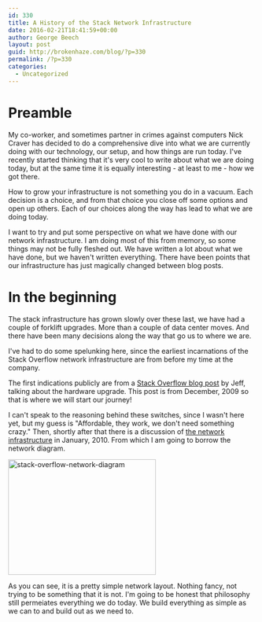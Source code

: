 ```yaml
---
id: 330
title: A History of the Stack Network Infrastructure
date: 2016-02-21T18:41:59+00:00
author: George Beech
layout: post
guid: http://brokenhaze.com/blog/?p=330
permalink: /?p=330
categories:
  - Uncategorized
---
```

<h1>Preamble</h1>
My co-worker, and sometimes partner in crimes against computers Nick Craver has decided to do a comprehensive dive into what we are currently doing with our technology, our setup, and how things are run today. I've recently started thinking that it's very cool to write about what we are doing today, but at the same time it is equally interesting - at least to me - how we got there. 

How to grow your infrastructure is not something you do in a vacuum. Each decision is a choice, and from that choice you close off some options and open up others. Each of our choices along the way has lead to what we are doing today. 

I want to try and put some perspective on what we have done with our network infrastructure. I am doing most of this from memory, so some things may not be fully fleshed out. We have written a lot about what we have done, but we haven't written everything. There have been points that our infrastructure has just magically changed between blog posts. 

<h1> In the beginning</h2> 

The stack infrastructure has grown slowly over these last, we have had a couple of forklift upgrades. More than a couple of data center moves. And there have been many decisions along the way that go us to where we are. 

I've had to do some spelunking here, since the earliest incarnations of the Stack Overflow network infrastructure are from before my time at the company. 

The first indications publicly are from a <a href=http://blog.stackoverflow.com/2009/12/stack-overflow-rack-glamour-shots/>Stack Overflow blog post</a> by Jeff, talking about the hardware upgrade. This post is from December, 2009 so that is where we will start our journey!

I can't speak to the reasoning behind these switches, since I wasn't here yet, but my guess is "Affordable, they work, we don't need something crazy." Then, shortly after that there is a discussion of <a href="http://blog.stackoverflow.com/2010/01/stack-overflow-network-configuration/">the network infrastructure</a> in January, 2010. From which I am going to borrow the network diagram. 

<a href="http://brokenhaze.com/blog/wp-content/uploads/2016/02/stack-overflow-network-diagram.png" rel="attachment wp-att-332"><img src="http://brokenhaze.com/blog/wp-content/uploads/2016/02/stack-overflow-network-diagram-300x235.png" alt="stack-overflow-network-diagram" width="300" height="235" class="alignright size-medium wp-image-332" /></a> 

As you can see, it is a pretty simple network layout. Nothing fancy, not trying to be something that it is not. I'm going to be honest that philosophy still permeiates everything we do today. We build everything as simple as we can to and build out as we need to. 